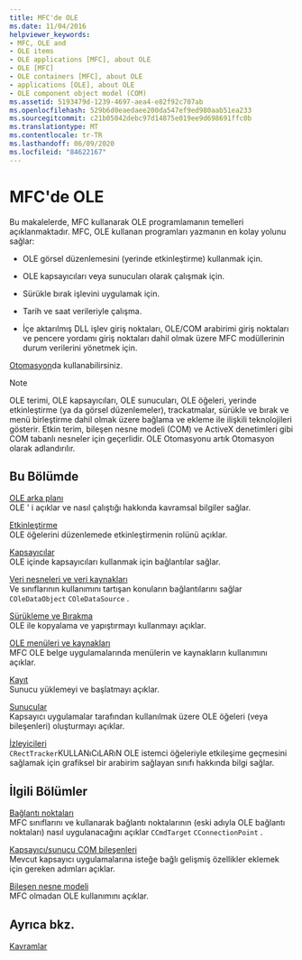 ```yaml
---
title: MFC'de OLE
ms.date: 11/04/2016
helpviewer_keywords:
- MFC, OLE and
- OLE items
- OLE applications [MFC], about OLE
- OLE [MFC]
- OLE containers [MFC], about OLE
- applications [OLE], about OLE
- OLE component object model (COM)
ms.assetid: 5193479d-1239-4697-aea4-e82f92c707ab
ms.openlocfilehash: 529b6d0eaedaee200da547ef9ed980aab51ea233
ms.sourcegitcommit: c21b05042debc97d14875e019ee9d698691ffc0b
ms.translationtype: MT
ms.contentlocale: tr-TR
ms.lasthandoff: 06/09/2020
ms.locfileid: "84622167"
---
```

# <a name="ole-in-mfc"></a>MFC'de OLE

Bu makalelerde, MFC kullanarak OLE programlamanın temelleri açıklanmaktadır. MFC, OLE kullanan programları yazmanın en kolay yolunu sağlar:

- OLE görsel düzenlemesini (yerinde etkinleştirme) kullanmak için.

- OLE kapsayıcıları veya sunucuları olarak çalışmak için.

- Sürükle bırak işlevini uygulamak için.

- Tarih ve saat verileriyle çalışma.

- İçe aktarılmış DLL işlev giriş noktaları, OLE/COM arabirimi giriş noktaları ve pencere yordamı giriş noktaları dahil olmak üzere MFC modüllerinin durum verilerini yönetmek için.

[Otomasyon](automation.md)da kullanabilirsiniz.

> [!NOTE]
> OLE terimi, OLE kapsayıcıları, OLE sunucuları, OLE öğeleri, yerinde etkinleştirme (ya da görsel düzenlemeler), trackatmalar, sürükle ve bırak ve menü birleştirme dahil olmak üzere bağlama ve ekleme ile ilişkili teknolojileri gösterir. Etkin terim, bileşen nesne modeli (COM) ve ActiveX denetimleri gibi COM tabanlı nesneler için geçerlidir. OLE Otomasyonu artık Otomasyon olarak adlandırılır.

## <a name="in-this-section"></a>Bu Bölümde

[OLE arka planı](ole-background.md)<br/>
OLE ' i açıklar ve nasıl çalıştığı hakkında kavramsal bilgiler sağlar.

[Etkinleştirme](activation-cpp.md)<br/>
OLE öğelerini düzenlemede etkinleştirmenin rolünü açıklar.

[Kapsayıcılar](containers.md)<br/>
OLE içinde kapsayıcıları kullanmak için bağlantılar sağlar.

[Veri nesneleri ve veri kaynakları](data-objects-and-data-sources-ole.md)<br/>
Ve sınıflarının kullanımını tartışan konuların bağlantılarını sağlar `COleDataObject` `COleDataSource` .

[Sürükleme ve Bırakma](drag-and-drop-ole.md)<br/>
OLE ile kopyalama ve yapıştırmayı kullanmayı açıklar.

[OLE menüleri ve kaynakları](menus-and-resources-ole.md)<br/>
MFC OLE belge uygulamalarında menülerin ve kaynakların kullanımını açıklar.

[Kayıt](registration.md)<br/>
Sunucu yüklemeyi ve başlatmayı açıklar.

[Sunucular](servers.md)<br/>
Kapsayıcı uygulamalar tarafından kullanılmak üzere OLE öğeleri (veya bileşenleri) oluşturmayı açıklar.

[İzleyicileri](trackers.md)<br/>
`CRectTracker`KULLANıCıLARıN OLE istemci öğeleriyle etkileşime geçmesini sağlamak için grafiksel bir arabirim sağlayan sınıfı hakkında bilgi sağlar.

## <a name="related-sections"></a>İlgili Bölümler

[Bağlantı noktaları](connection-points.md)<br/>
MFC sınıflarını ve kullanarak bağlantı noktalarının (eski adıyla OLE bağlantı noktaları) nasıl uygulanacağını açıklar `CCmdTarget` `CConnectionPoint` .

[Kapsayıcı/sunucu COM bileşenleri](containers-advanced-features.md)<br/>
Mevcut kapsayıcı uygulamalarına isteğe bağlı gelişmiş özellikler eklemek için gereken adımları açıklar.

[Bileşen nesne modeli](/windows/win32/com/the-component-object-model)<br/>
MFC olmadan OLE kullanımını açıklar.

## <a name="see-also"></a>Ayrıca bkz.

[Kavramlar](mfc-concepts.md)

